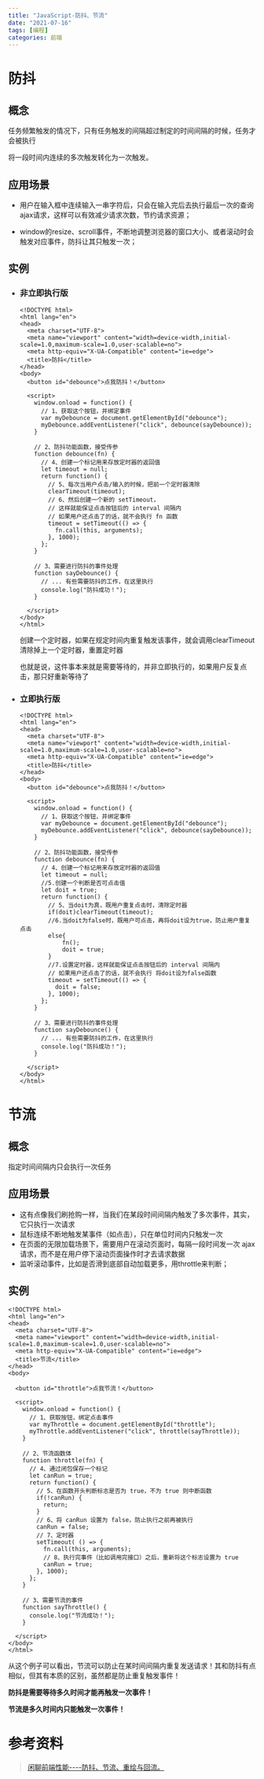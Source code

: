```yaml
---
title: "JavaScript-防抖、节流"
date: "2021-07-16"
tags: [编程]
categories: 前端
---
```


# 防抖

## 概念

任务频繁触发的情况下，只有任务触发的间隔超过制定的时间间隔的时候，任务才会被执行

将一段时间内连续的多次触发转化为一次触发。

## 应用场景

- 用户在输入框中连续输入一串字符后，只会在输入完后去执行最后一次的查询ajax请求，这样可以有效减少请求次数，节约请求资源；

- window的resize、scroll事件，不断地调整浏览器的窗口大小、或者滚动时会触发对应事件，防抖让其只触发一次；

## 实例

- ### 非立即执行版

  ```
  <!DOCTYPE html>
  <html lang="en">
  <head>
    <meta charset="UTF-8">
    <meta name="viewport" content="width=device-width,initial-scale=1.0,maximum-scale=1.0,user-scalable=no">
    <meta http-equiv="X-UA-Compatible" content="ie=edge">
    <title>防抖</title>
  </head>
  <body>
    <button id="debounce">点我防抖！</button>
  
    <script>
      window.onload = function() {
        // 1、获取这个按钮，并绑定事件
        var myDebounce = document.getElementById("debounce");
        myDebounce.addEventListener("click", debounce(sayDebounce));
      }
  
      // 2、防抖功能函数，接受传参
      function debounce(fn) {
        // 4、创建一个标记用来存放定时器的返回值
        let timeout = null;
        return function() {
          // 5、每次当用户点击/输入的时候，把前一个定时器清除
          clearTimeout(timeout);
          // 6、然后创建一个新的 setTimeout，
          // 这样就能保证点击按钮后的 interval 间隔内
          // 如果用户还点击了的话，就不会执行 fn 函数
          timeout = setTimeout(() => {
            fn.call(this, arguments);
          }, 1000);
        };
      }
  
      // 3、需要进行防抖的事件处理
      function sayDebounce() {
        // ... 有些需要防抖的工作，在这里执行
        console.log("防抖成功！");
      }
  
    </script>
  </body>
  </html>
  ```

  创建一个定时器，如果在规定时间内重复触发该事件，就会调用clearTimeout清除掉上一个定时器，重置定时器

  也就是说，这件事本来就是需要等待的，并非立即执行的，如果用户反复点击，那只好重新等待了

- ### 立即执行版

  ```
  <!DOCTYPE html>
  <html lang="en">
  <head>
    <meta charset="UTF-8">
    <meta name="viewport" content="width=device-width,initial-scale=1.0,maximum-scale=1.0,user-scalable=no">
    <meta http-equiv="X-UA-Compatible" content="ie=edge">
    <title>防抖</title>
  </head>
  <body>
    <button id="debounce">点我防抖！</button>
  
    <script>
      window.onload = function() {
        // 1、获取这个按钮，并绑定事件
        var myDebounce = document.getElementById("debounce");
        myDebounce.addEventListener("click", debounce(sayDebounce));
      }
  
      // 2、防抖功能函数，接受传参
      function debounce(fn) {
        // 4、创建一个标记用来存放定时器的返回值
        let timeout = null;
        //5.创建一个判断是否可点击值
        let doit = true;
        return function() {
          // 5、当doit为真，既用户重复点击时，清除定时器
          if(doit)clearTimeout(timeout);
          //6.当doit为false时，既用户可点击，再将doit设为true，防止用户重复点击
          else{
              fn();
              doit = true;
          }
          //7.设置定时器，这样就能保证点击按钮后的 interval 间隔内
          // 如果用户还点击了的话，就不会执行 将doit设为false函数
          timeout = setTimeout(() => {
            doit = false;
          }, 1000);
        };
      }
  
      // 3、需要进行防抖的事件处理
      function sayDebounce() {
        // ... 有些需要防抖的工作，在这里执行
        console.log("防抖成功！");
      }
  
    </script>
  </body>
  </html>

# 节流

## 概念

指定时间间隔内只会执行一次任务

## 应用场景

- 这有点像我们刷抢购一样，当我们在某段时间间隔内触发了多次事件，其实，它只执行一次请求
- 鼠标连续不断地触发某事件（如点击），只在单位时间内只触发一次
- 在页面的无限加载场景下，需要用户在滚动页面时，每隔一段时间发一次 ajax 请求，而不是在用户停下滚动页面操作时才去请求数据
- 监听滚动事件，比如是否滑到底部自动加载更多，用throttle来判断；

## 实例

```
<!DOCTYPE html>
<html lang="en">
<head>
  <meta charset="UTF-8">
  <meta name="viewport" content="width=device-width,initial-scale=1.0,maximum-scale=1.0,user-scalable=no">
  <meta http-equiv="X-UA-Compatible" content="ie=edge">
  <title>节流</title>
</head>
<body>

  <button id="throttle">点我节流！</button>

  <script>
    window.onload = function() {
      // 1、获取按钮，绑定点击事件
      var myThrottle = document.getElementById("throttle");
      myThrottle.addEventListener("click", throttle(sayThrottle));
    }

    // 2、节流函数体
    function throttle(fn) {
      // 4、通过闭包保存一个标记
      let canRun = true;
      return function() {
        // 5、在函数开头判断标志是否为 true，不为 true 则中断函数
        if(!canRun) {
          return;
        }
        // 6、将 canRun 设置为 false，防止执行之前再被执行
        canRun = false;
        // 7、定时器
        setTimeout( () => {
          fn.call(this, arguments);
          // 8、执行完事件（比如调用完接口）之后，重新将这个标志设置为 true
          canRun = true;
        }, 1000);
      };
    }

    // 3、需要节流的事件
    function sayThrottle() {
      console.log("节流成功！");
    }

  </script>
</body>
</html>
```

从这个例子可以看出，节流可以防止在某时间间隔内重复发送请求！其和防抖有点相似，但其有本质的区别，虽然都是防止重复触发事件！

**防抖是需要等待多久时间才能再触发一次事件！**

**节流是多久时间内只能触发一次事件！**

# 参考资料

> [闲聊前端性能----防抖、节流、重绘与回流。](https://www.cnblogs.com/binguo666/p/10535948.html)

